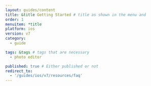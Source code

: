 ```yaml
---
layout: guides/content
title: &title Getting Started # title as shown in the menu and 
order: 1
menuitem: *title
platform: ios
version: v7
category: 
  - guide

tags: &tags # tags that are necessary
  - photo editor 

published: true # Either published or not 
redirect_to:
  - '/guides/ios/v7/resources/faq'
---
```

